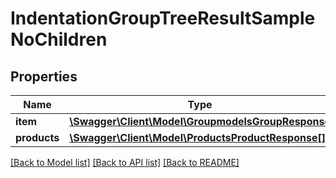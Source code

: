 # IndentationGroupTreeResultSampleNoChildren

## Properties
Name | Type | Description | Notes
------------ | ------------- | ------------- | -------------
**item** | [**\Swagger\Client\Model\GroupmodelsGroupResponse**](GroupmodelsGroupResponse.md) |  | [optional] 
**products** | [**\Swagger\Client\Model\ProductsProductResponse[]**](ProductsProductResponse.md) |  | [optional] 

[[Back to Model list]](../README.md#documentation-for-models) [[Back to API list]](../README.md#documentation-for-api-endpoints) [[Back to README]](../README.md)


